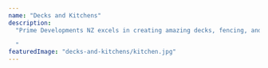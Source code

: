 ```yaml
---
name: "Decks and Kitchens"
description:
  "Prime Developments NZ excels in creating amazing decks, fencing, and kitchens that elevate your living spaces. With a focus on design and quality craftsmanship, their skilled team transforms outdoor areas with stunning decks and durable fencing solutions, while delivering exceptional kitchen designs tailored to your needs. Trust Prime Developments NZ to enhance your home with their expertise in decks, fencing, and kitchens that blend style and functionality effortlessly.

  "
featuredImage: "decks-and-kitchens/kitchen.jpg"
---
```

